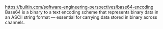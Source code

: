 https://builtin.com/software-engineering-perspectives/base64-encoding
Base64 is a binary to a text encoding scheme that represents binary data in an ASCII string format — essential for carrying data stored in binary across channels.
